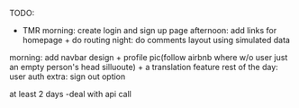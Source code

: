 TODO:
- TMR
morning: create login and sign up page
afternoon: add links for homepage + do routing
night: do comments layout using simulated data

morning: add navbar design + profile pic(follow airbnb where w/o user just an empty person's head silluoute) + a translation feature
rest of the day: user auth
extra: sign out option

at least 2 days
-deal with api call